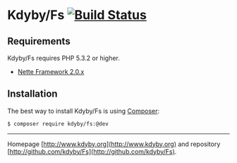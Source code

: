 Kdyby/Fs [![Build Status](https://secure.travis-ci.org/Kdyby/Fs.png?branch=master)](http://travis-ci.org/Kdyby/Fs)
===========================


Requirements
------------

Kdyby/Fs requires PHP 5.3.2 or higher.

- [Nette Framework 2.0.x](https://github.com/nette/nette)


Installation
------------

The best way to install Kdyby/Fs is using  [Composer](http://getcomposer.org/):

```sh
$ composer require kdyby/fs:@dev
```


-----

Homepage [http://www.kdyby.org](http://www.kdyby.org) and repository [http://github.com/kdyby/Fs](http://github.com/kdyby/Fs).
